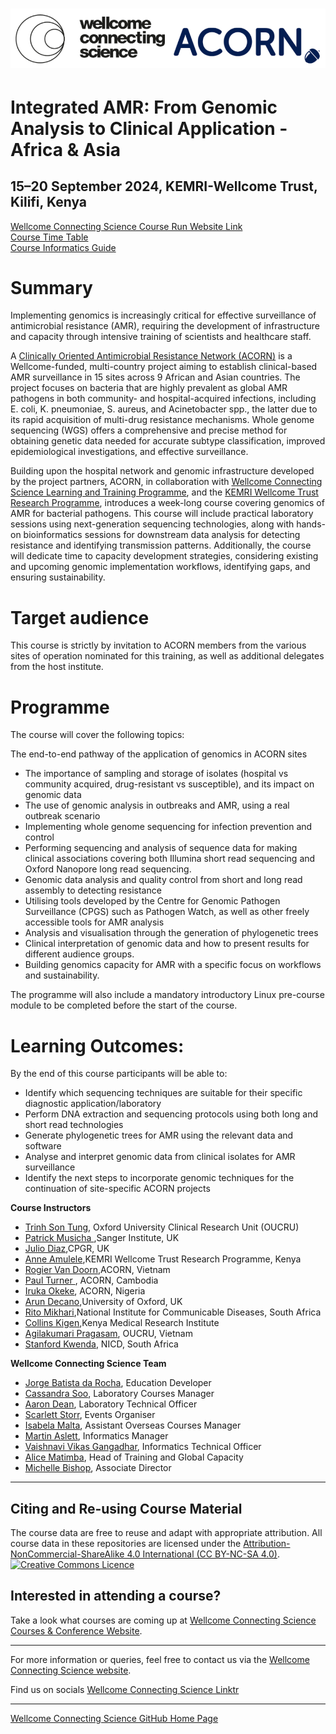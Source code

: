 # <img src="https://github.com/WCSCourses/WCS_ACORN_Clinical_AMR/blob/main/WCS_ACORN_Logo.png"/>

# Integrated AMR: From Genomic Analysis to Clinical Application - Africa & Asia

## 15–20 September 2024, KEMRI-Wellcome Trust, Kilifi, Kenya

[Wellcome Connecting Science Course Run Website Link](https://coursesandconferences.wellcomeconnectingscience.org/event/integrated-amr-from-genomic-analysis-to-clinical-application-africa-asia-20240915/) <br /> 
[Course Time Table](https://github.com/WCSCourses/ACORN_ClinAMR_Lab/blob/main/ACORN_ClinicalAMR%20Lab_TimeTable.pdf) <br /> 
[Course Informatics Guide](https://github.com/WCSCourses/ACORN_ClinAMR_Lab/blob/main/ACORN_ClinAMR_Lab_Course_InformaticsGuide.md)

# Summary

Implementing genomics is increasingly critical for effective surveillance of antimicrobial resistance (AMR), requiring the development of infrastructure and capacity through intensive training of scientists and healthcare staff. 

A [Clinically Oriented Antimicrobial Resistance Network (ACORN)](https://acornamr.net/#/) is a Wellcome-funded, multi-country project aiming to establish clinical-based AMR surveillance in 15 sites across 9 African and Asian countries. The project focuses on bacteria that are highly prevalent as global AMR pathogens in both community- and hospital-acquired infections, including E. coli, K. pneumoniae, S. aureus, and Acinetobacter spp., the latter due to its rapid acquisition of multi-drug resistance mechanisms. Whole genome sequencing (WGS) offers a comprehensive and precise method for obtaining genetic data needed for accurate subtype classification, improved epidemiological investigations, and effective surveillance.

Building upon the hospital network and genomic infrastructure developed by the project partners, ACORN, in collaboration with [Wellcome Connecting Science Learning and Training Programme](https://coursesandconferences.wellcomeconnectingscience.org/our-events/), and the [KEMRI Wellcome Trust Research Programme](https://kemri-wellcome.org/), introduces a week-long course covering genomics of AMR for bacterial pathogens. This course will include practical laboratory sessions using next-generation sequencing technologies, along with hands-on bioinformatics sessions for downstream data analysis for detecting resistance and identifying transmission patterns. Additionally, the course will dedicate time to capacity development strategies, considering existing and upcoming genomic implementation workflows, identifying gaps, and ensuring sustainability.

# Target audience

This course is strictly by invitation to ACORN members from the various sites of operation nominated for this training, as well as additional delegates from the host institute.

# Programme

The course will cover the following topics:

The end-to-end pathway of the application of genomics in ACORN sites

- The importance of sampling and storage of isolates (hospital vs community acquired, drug-resistant vs susceptible), and its impact on genomic data
- The use of genomic analysis in outbreaks and AMR, using a real outbreak scenario
- Implementing whole genome sequencing for infection prevention and control
- Performing sequencing and analysis of sequence data for making clinical associations covering both Illumina short read sequencing and Oxford Nanopore long read sequencing.
- Genomic data analysis and quality control from short and long read assembly to detecting resistance
- Utilising tools developed by the Centre for Genomic Pathogen Surveillance (CPGS) such as Pathogen Watch, as well as other freely accessible tools for AMR analysis
- Analysis and visualisation through the generation of phylogenetic trees 
- Clinical interpretation of genomic data and how to present results for different audience groups. 
- Building genomics capacity for AMR with a specific focus on workflows and sustainability.

The programme will also include a mandatory introductory Linux pre-course module to be completed before the start of the course.

# Learning Outcomes:

By the end of this course participants will be able to:

- Identify which sequencing techniques are suitable for their specific diagnostic application/laboratory
- Perform DNA extraction and sequencing protocols using both long and short read technologies
- Generate phylogenetic trees for AMR using the relevant data and software
- Analyse and interpret genomic data from clinical isolates for AMR surveillance
- Identify the next steps to incorporate genomic techniques for the continuation of site-specific ACORN projects 

**Course Instructors**      

- [Trinh Son Tung](https://www.researchgate.net/profile/Tung-Trinh), Oxford University Clinical Research Unit (OUCRU)
- [Patrick Musicha ](link),Sanger Institute, UK
- [Julio Diaz](link),CPGR, UK
- [Anne Amulele](link),KEMRI Wellcome Trust Research Programme, Kenya
- [Rogier Van Doorn](https://www.tropicalmedicine.ox.ac.uk/team/h-rogier-van-doorn),ACORN, Vietnam
- [Paul Turner ](https://www.tropicalmedicine.ox.ac.uk/team/paul-turner), ACORN, Cambodia
- [Iruka Okeke](https://www.researchgate.net/profile/Iruka-Okeke), ACORN, Nigeria
- [Arun Decano](link),University of Oxford, UK
- [Rito Mikhari](link),National Institute for Communicable Diseases, South Africa
- [Collins Kigen](link),Kenya Medical Research Institute
- [Agilakumari Pragasam](link), OUCRU, Vietnam
- [Stanford Kwenda](link), NICD, South Africa 

**Wellcome Connecting Science Team**    

- [Jorge Batista da Rocha](https://www.wellcomeconnectingscience.org/person/batista-da-rocha-jorge/), Education Developer
- [Cassandra Soo](https://www.google.com/url?sa=t&rct=j&q=&esrc=s&source=web&cd=&cad=rja&uact=8&ved=2ahUKEwiHsomN3oP-AhUjSkEAHRWxDaYQFnoECA4QAQ&url=https%3A%2F%2Fuk.linkedin.com%2Fin%2Fcassandra-claire-soo-b3783277%2Fms%3Ftrk%3Dpeople-guest_people_search-card&usg=AOvVaw3virsoWY_4fVRTpWiL8yDE), Laboratory Courses Manager
- [Aaron Dean](https://www.wellcomeconnectingscience.org/about-us/our-people/#{%22-%22:{%22text%22:%22aaron%22}}), Laboratory Technical Officer
- [Scarlett Storr](https://www.wellcomeconnectingscience.org/person/storr-scarlett/), Events Organiser
- [Isabela Malta](https://www.wellcomeconnectingscience.org/person/malta-isabela/), Assistant Overseas Courses Manager
- [Martin Aslett](https://www.wellcomeconnectingscience.org/person/aslett-martin/), Informatics Manager
- [Vaishnavi Vikas Gangadhar](https://www.wellcomeconnectingscience.org/person/gangadhar-vaishnavi/), Informatics Technical Officer
- [Alice Matimba](https://www.wellcomeconnectingscience.org/person/matimba-alice/#), Head of Training and Global Capacity
- [Michelle Bishop](https://www.wellcomeconnectingscience.org/person/bishop-michelle/#), Associate Director


******

## Citing and Re-using Course Material

The course data are free to reuse and adapt with appropriate attribution. All course data in these repositories are licensed under the <a rel="license" href="https://creativecommons.org/licenses/by-nc-sa/4.0/">Attribution-NonCommercial-ShareAlike 4.0 International (CC BY-NC-SA 4.0)</a>. <a rel="license" href="http://creativecommons.org/licenses/by/4.0/"><img alt="Creative Commons Licence" style="border-width:0" src="https://i.creativecommons.org/l/by-nc-sa/4.0/88x31.png" /></a><br /> 

## Interested in attending a course?

Take a look what courses are coming up at [Wellcome Connecting Science Courses & Conference Website](https://coursesandconferences.wellcomeconnectingscience.org/our-events/).

---

For more information or queries, feel free to contact us via the [Wellcome Connecting Science website](https://coursesandconferences.wellcomeconnectingscience.org).<br /> 


Find us on socials [Wellcome Connecting Science Linktr](https://linktr.ee/eventswcs)

---

[Wellcome Connecting Science GitHub Home Page](https://github.com/WCSCourses) <br /> 
